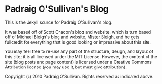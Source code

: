 Padraig O'Sullivan's Blog
==================

This is the Jekyll source for Padraig O'Sullivan's blog.

It was based off of Scott Chacon's blog and website, which is turn based off of Michael Bleigh's blog and website, [Mister Bleigh](http://www.mbleigh.com/), and he gets fullcredit for everything that is good looking or impressive about this site.

You may feel free to re-use any part of the structure, design, and layout of this site; it is all licensed under the MIT License. However, the content of the site (blog posts and page content) is licensed under a Creative Commons Attribution license (you may use it, but must give attribution).

Copyright (c) 2010 Padraig O'Sullivan. Rights reserved as indicated above.
